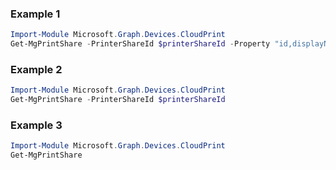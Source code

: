 ### Example 1
``` powershell
Import-Module Microsoft.Graph.Devices.CloudPrint
Get-MgPrintShare -PrinterShareId $printerShareId -Property "id,displayName,capabilities" 
```
### Example 2
``` powershell
Import-Module Microsoft.Graph.Devices.CloudPrint
Get-MgPrintShare -PrinterShareId $printerShareId
```
### Example 3
``` powershell
Import-Module Microsoft.Graph.Devices.CloudPrint
Get-MgPrintShare
```
